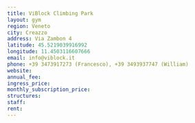 ```yaml
---
title: ViBlock Climbing Park
layout: gym
region: Veneto
city: Creazzo
address: Via Zambon 4
latitude: 45.5219039916992
longitude: 11.4503116607666
email: info@viblock.it
phone: +39 3473917273 (Francesco), +39 3493937747 (William)
website: 
annual_fee: 
ingress_price: 
monthly_subscription_price: 
structures: 
staff: 
rent: 
---
```


